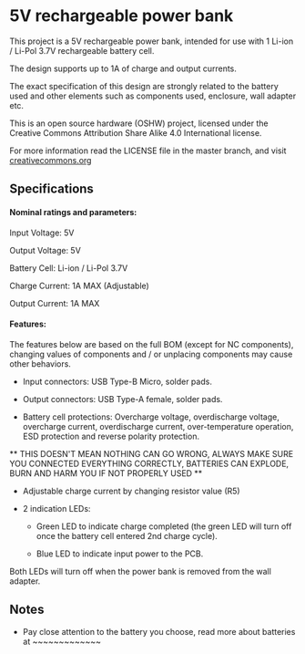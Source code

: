 # 5V rechargeable power bank

This project is a 5V rechargeable power bank, intended for use with 1 Li-ion / Li-Pol 3.7V rechargeable battery cell.

The design supports up to 1A of charge and output currents.

The exact specification of this design are strongly related to the battery used and other elements such as components used, enclosure, wall adapter etc. 

This is an open source hardware (OSHW) project, licensed under the Creative Commons Attribution Share Alike 4.0 International license.
 
For more information read the LICENSE file in the master branch, and visit [creativecommons.org](https://creativecommons.org/)

## Specifications 

#### Nominal ratings and parameters: 

Input Voltage: 5V

Output Voltage: 5V

Battery Cell: Li-ion / Li-Pol 3.7V 

Charge Current: 1A MAX (Adjustable)

Output Current: 1A MAX

#### Features:

The features below are based on the full BOM (except for NC components), changing values of components and / or unplacing components may cause other behaviors.

- Input connectors: USB Type-B Micro, solder pads.

- Output connectors: USB Type-A female, solder pads. 

- Battery cell protections: Overcharge voltage, overdischarge voltage, overcharge current, overdischarge current, over-temperature operation, ESD protection and reverse polarity protection.

** THIS DOESN'T MEAN NOTHING CAN GO WRONG, ALWAYS MAKE SURE YOU CONNECTED EVERYTHING CORRECTLY, BATTERIES CAN EXPLODE, BURN AND HARM YOU IF NOT PROPERLY USED **

- Adjustable charge current by changing resistor value (R5)

- 2 indication LEDs:
	
	* Green LED to indicate charge completed (the green LED will turn off once the battery cell entered 2nd charge cycle).
	
	* Blue LED to indicate input power to the PCB. 

Both LEDs will turn off when the power bank is removed from the wall adapter.


## Notes

- Pay close attention to the battery you choose, read more about batteries at ~~~~~~~~~~~~~
